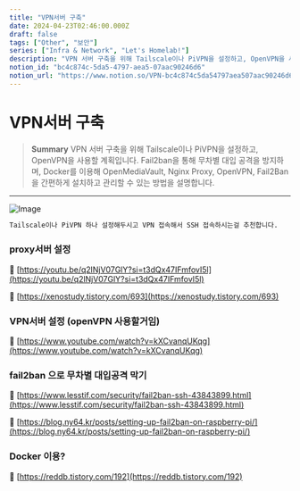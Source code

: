 ```yaml
---
title: "VPN서버 구축"
date: 2024-04-23T02:46:00.000Z
draft: false
tags: ["Other", "보안"]
series: ["Infra & Network", "Let's Homelab!"]
description: "VPN 서버 구축을 위해 Tailscale이나 PiVPN을 설정하고, OpenVPN을 사용할 계획입니다. Fail2ban을 통해 무차별 대입 공격을 방지하며, Docker를 이용해 OpenMediaVault, Nginx Proxy, OpenVPN, Fail2Ban을 간편하게 설치하고 관리할 수 있는 방법을 설명합니다."
notion_id: "bc4c874c-5da5-4797-aea5-07aac90246d6"
notion_url: "https://www.notion.so/VPN-bc4c874c5da54797aea507aac90246d6"
---
```


# VPN서버 구축

> **Summary**
> VPN 서버 구축을 위해 Tailscale이나 PiVPN을 설정하고, OpenVPN을 사용할 계획입니다. Fail2ban을 통해 무차별 대입 공격을 방지하며, Docker를 이용해 OpenMediaVault, Nginx Proxy, OpenVPN, Fail2Ban을 간편하게 설치하고 관리할 수 있는 방법을 설명합니다.

---

![Image](https://prod-files-secure.s3.us-west-2.amazonaws.com/09ccd4d5-876c-4bba-bbdf-cc77a0a11257/b6b1a443-6818-461f-a471-41cfdbe46783/Untitled.png?X-Amz-Algorithm=AWS4-HMAC-SHA256&X-Amz-Content-Sha256=UNSIGNED-PAYLOAD&X-Amz-Credential=ASIAZI2LB466XEMQXT26%2F20250724%2Fus-west-2%2Fs3%2Faws4_request&X-Amz-Date=20250724T083605Z&X-Amz-Expires=3600&X-Amz-Security-Token=IQoJb3JpZ2luX2VjEAAaCXVzLXdlc3QtMiJHMEUCIA6U1w2OJl13Ktj0FqepuT8%2FiXu7jObuuGtCdLbMGbWRAiEA9MtSuY%2FFE52dXPuscEUOHXk0Lizg2a5LjheNldlJWzIq%2FwMIKRAAGgw2Mzc0MjMxODM4MDUiDEoQBVXc3NB1uZJyKyrcA%2BUZ%2Frc1wzlRQQ%2BmpqHIDoYazMOgSUBw%2BgyiGrAH%2BrBToa3nwxAq%2FA%2F2gdaecxzYCN7Dg62jH%2BBtCufDYK29%2Bh%2B1QPHwhtKLg%2BmQMWyTdx7HXNH%2F1heIN4lZyTDkbYng7Rtagnhw8SnXhb7qn%2F5bO%2BmW%2FX4EpkbvZzHYEGq904ROMbms68I4I1GfFIr8%2FmKDgNPUyvItYQzHTAsKnfYfQh77W%2FBYNxoB5n9srI4CBuqjmLrZ9ICmbn3VyTkpaG%2FK1crlG6NAVMzdwu6XMkHAMF0glKq5vVxhWuUmdn2bKAxNHb3XOp8TqgOq87rXVdx2W2wcjAtishMRJWHLFHhoQlRsVMTnUd5G9oX5f85lobnFK9tJRVrYi21f%2BbT75vbNefcTGEcFUdrgIHuX%2BdCi1Nq25lH6EJ%2BAoFKMBzcsYLC9q5Y4dnWl%2FVP%2F0ar9pmf3JPv%2BfN1SX0m2u%2Fa8smoNgcGufxp%2FQHnyYpNh8OKYP3658LSYXHXZdYbxe0gt%2FK2wfL1L01ENZqiRU%2BQnYDRQrB9%2BkULoTNPmtUXx0abZFxbQ%2BoDFJeB8COsvMuuemjd1JWgMA53%2BvVsFgsoaf0lswZkkYRAEQmeH1xjlYCcO6tjiGrt1RQXHyKb%2F7%2FU6MJvPh8QGOqUBbpc5IKyG%2Bs2I32nhlNy3cZH98XdW2OgpP84idcJnPSIC6PXcVYVt6OEAkEY1aVMwQpvC8scY9SBiAqxYstn%2FqI66M%2F00sXGBJG6kb7KqNGsgcP5zJBHhVgivBEu0NcxfPtGUYvE1MK3kjTTeMFFEUSbvD%2BqmAy%2BoIQQTbUMD68hTNdlaCzNiA0fMsNoMZUYn0VC8mXTfhtTYyB%2BvO07J8Ml8kQip&X-Amz-Signature=9d3fd2718f3f9f39d090cf35d42e8f5261ee72f12cfd573809756f64a0ac4352&X-Amz-SignedHeaders=host&x-amz-checksum-mode=ENABLED&x-id=GetObject)

```latex
Tailscale이나 PiVPN 하나 설정해두시고 VPN 접속해서 SSH 접속하시는걸 추천합니다.
```

### proxy서버 설정

🔗 [https://youtu.be/q2lNjV07GlY?si=t3dQx47IFmfovI5l](https://youtu.be/q2lNjV07GlY?si=t3dQx47IFmfovI5l)

🔗 [https://xenostudy.tistory.com/693](https://xenostudy.tistory.com/693)

### VPN서버 설정 (openVPN 사용할거임)

🔗 [https://www.youtube.com/watch?v=kXCvanqUKqg](https://www.youtube.com/watch?v=kXCvanqUKqg)

### fail2ban 으로 무차별 대입공격 막기

🔗 [https://www.lesstif.com/security/fail2ban-ssh-43843899.html](https://www.lesstif.com/security/fail2ban-ssh-43843899.html)

🔗 [https://blog.ny64.kr/posts/setting-up-fail2ban-on-raspberry-pi/](https://blog.ny64.kr/posts/setting-up-fail2ban-on-raspberry-pi/)

### Docker 이용?

🔗 [https://reddb.tistory.com/192](https://reddb.tistory.com/192)

